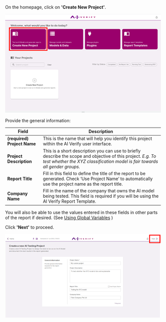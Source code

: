 On the homepage, click on **'Create New Project'**.

![create-project-image](../../res/test-ai-model-generate-report/home-1.png)

Provide the general information:

| Field                       | Description                                                                                                                                                                                 |
| --------------------------- | ------------------------------------------------------------------------------------------------------------------------------------------------------------------------------------------- |
| **(required) Project Name** | This is the name that will help you identify this project within the AI Verify user interface.                                                                                              |
| **Project Description**     | This is a short description you can use to briefly describe the scope and objective of this project. _E.g. To test whether the XYZ classification model is fair towards all gender groups._ |
| **Report Title**            | Fill in this field to define the title of the report to be generated. Check ‘Use Project Name’ to automatically use the project name as the report title.                                   |
| **Company Name**            | Fill in the name of the company that owns the AI model being tested. This field is required if you will be using the AI Verify Report Template.                                             |

You will also be able to use the values entered in these fields in other parts of the report if desired. (See [Using Global Variables](../4-using-global-variable) )

Click **'Next'** to proceed.

![create-project-next-image](../../res/design-customized-report/general-1.png)
